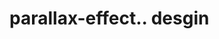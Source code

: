 # parallax-effect.. desgin                                                                                                                                                                                                                                          
